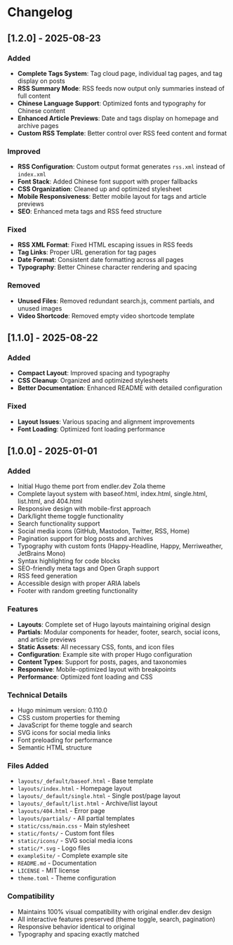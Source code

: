 # Changelog

## [1.2.0] - 2025-08-23

### Added
- **Complete Tags System**: Tag cloud page, individual tag pages, and tag display on posts
- **RSS Summary Mode**: RSS feeds now output only summaries instead of full content
- **Chinese Language Support**: Optimized fonts and typography for Chinese content
- **Enhanced Article Previews**: Date and tags display on homepage and archive pages
- **Custom RSS Template**: Better control over RSS feed content and format

### Improved
- **RSS Configuration**: Custom output format generates `rss.xml` instead of `index.xml`
- **Font Stack**: Added Chinese font support with proper fallbacks
- **CSS Organization**: Cleaned up and optimized stylesheet
- **Mobile Responsiveness**: Better mobile layout for tags and article previews
- **SEO**: Enhanced meta tags and RSS feed structure

### Fixed
- **RSS XML Format**: Fixed HTML escaping issues in RSS feeds
- **Tag Links**: Proper URL generation for tag pages
- **Date Format**: Consistent date formatting across all pages
- **Typography**: Better Chinese character rendering and spacing

### Removed
- **Unused Files**: Removed redundant search.js, comment partials, and unused images
- **Video Shortcode**: Removed empty video shortcode template

## [1.1.0] - 2025-08-22

### Added
- **Compact Layout**: Improved spacing and typography
- **CSS Cleanup**: Organized and optimized stylesheets
- **Better Documentation**: Enhanced README with detailed configuration

### Fixed
- **Layout Issues**: Various spacing and alignment improvements
- **Font Loading**: Optimized font loading performance

## [1.0.0] - 2025-01-01

### Added
- Initial Hugo theme port from endler.dev Zola theme
- Complete layout system with baseof.html, index.html, single.html, list.html, and 404.html
- Responsive design with mobile-first approach
- Dark/light theme toggle functionality
- Search functionality support
- Social media icons (GitHub, Mastodon, Twitter, RSS, Home)
- Pagination support for blog posts and archives
- Typography with custom fonts (Happy-Headline, Happy, Merriweather, JetBrains Mono)
- Syntax highlighting for code blocks
- SEO-friendly meta tags and Open Graph support
- RSS feed generation
- Accessible design with proper ARIA labels
- Footer with random greeting functionality

### Features
- **Layouts**: Complete set of Hugo layouts maintaining original design
- **Partials**: Modular components for header, footer, search, social icons, and article previews
- **Static Assets**: All necessary CSS, fonts, and icon files
- **Configuration**: Example site with proper Hugo configuration
- **Content Types**: Support for posts, pages, and taxonomies
- **Responsive**: Mobile-optimized layout with breakpoints
- **Performance**: Optimized font loading and CSS

### Technical Details
- Hugo minimum version: 0.110.0
- CSS custom properties for theming
- JavaScript for theme toggle and search
- SVG icons for social media links
- Font preloading for performance
- Semantic HTML structure

### Files Added
- `layouts/_default/baseof.html` - Base template
- `layouts/index.html` - Homepage layout
- `layouts/_default/single.html` - Single post/page layout
- `layouts/_default/list.html` - Archive/list layout
- `layouts/404.html` - Error page
- `layouts/partials/` - All partial templates
- `static/css/main.css` - Main stylesheet
- `static/fonts/` - Custom font files
- `static/icons/` - SVG social media icons
- `static/*.svg` - Logo files
- `exampleSite/` - Complete example site
- `README.md` - Documentation
- `LICENSE` - MIT license
- `theme.toml` - Theme configuration

### Compatibility
- Maintains 100% visual compatibility with original endler.dev design
- All interactive features preserved (theme toggle, search, pagination)
- Responsive behavior identical to original
- Typography and spacing exactly matched
